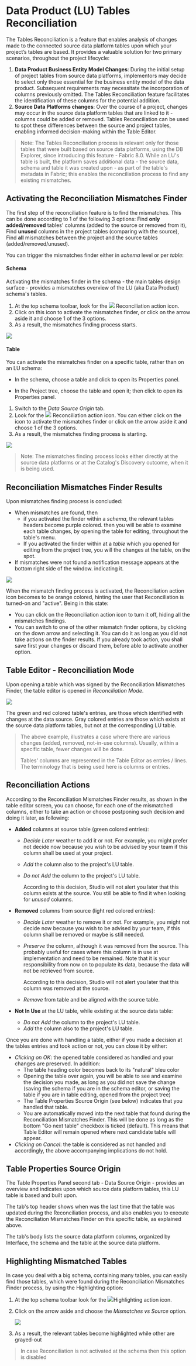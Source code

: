 <web>

# Data Product (LU) Tables Reconciliation

The Tables Reconciliation is a feature that enables analysis of changes made to the connected source data platform tables upon which your project’s tables are based. It provides a valuable solution for two primary scenarios, throughout the project lifecycle:

1. **Data Product Business Entity Model Changes**: During the initial setup of project tables from source data platforms, implementors may decide to select only those essential for the business entity model of the data product. Subsequent requirements may necessitate the incorporation of columns previously omitted. The Tables Reconciliation feature facilitates the identification of these columns for the potential addition.
2. **Source Data Platforms changes**: Over the course of a project, changes may occur in the source data platform tables that are linked to it - columns could be added or removed. Tables Reconciliation can be used to spot these differences between the source and project tables, enabling informed decision-making within the Table Editor.

> Note: The Tables Reconciliation process is relevant only for those tables that were built based on source data platforms, using the DB Explorer, since introducing this feature - Fabric 8.0. While an LU's table is built, the platform saves additional data - the source data, schema and table it was created upon - as part of the table's metadata in Fabric; this enables the reconciliation process to find any existing mismatches. 



## Activating the Reconciliation Mismatches Finder

The first step of the reconciliation feature is to find the mismatches. This can be done according to 1 of the following 3 options: Find **only added/removed** tables' columns (added to the source or removed from it), Find **unused** columns in the project tables (comparing with the source), Find **all** mismatches between the project and the source tables (added/removed/unused). 

You can trigger the mismatches finder either in *schema* level or per *table*:

#### Schema

Activating the mismatches finder in the schema - the main tables design surface - provides a mismatches overview of the LU (aka Data Product) schema's tables.

1. At the top schema toolbar, look for the ![](../03_logical_units/images/web/reconciliation.svg) Reconciliation action icon. 
2. Click on this icon to activate the mismatches finder, or click on the arrow aside it and choose 1 of the 3 options.
3. As a result, the mismatches finding process starts.

![](images/schema_recon_bar_select.png)

#### Table

You can activate the mismatches finder on a specific table, rather than on an LU schema:

* In the schema, choose a table and click to open its Properties panel.

* In the Project tree, choose the table and open it; then click to open its Properties panel.

  

1. Switch to the *Data Source Origin* tab.
2. Look for the ![](../03_logical_units/images/web/reconciliation.svg) Reconciliation action icon. You can either click on the icon to activate the mismatches finder or click on the arrow aside it and choose 1 of the 3 options.
3. As a result, the mismatches finding process is starting.



![](images/recon_table_activate.png)



> Note: The mismatches finding process looks either directly at the source data platforms or at the Catalog's Discovery outcome, when it is being used.
>



## Reconciliation Mismatches Finder Results

Upon mismatches finding process is concluded:  

- When mismatches are found, then
  - if you activated the finder within a *schema*, the relevant tables headers become purple colored. then you will be able to examine each table changes, by opening the table for editing, throughout the table's menu.
  - If you activated the finder within at a *table* which you opened for editing from the project tree, you will the changes at the table, on the spot.
- If mismatches were not found a notification message appears at the bottom right side of the window. indicating it.



![](images/recon_schema_results.png)



When the mismatch finding process is activated, the Reconciliation action icon becomes to be orange colored, hinting the user that Reconciliation is turned-on and "active". Being in this state:

* You can click on the Reconciliation action icon to turn it off, hiding all the mismatches findings.
* You can switch to one of the other mismatch finder options, by clicking on the down arrow and selecting it. You can do it as long as you did not take actions on the finder results. If you already took action, you shall save first your changes or discard them, before able to activate another option.



## Table Editor - Reconciliation Mode

Upon opening a table which was signed by the Reconciliation Mismatches Finder, the table editor is opened in *Reconciliation Mode*. 



![](images/recon_table_editor.png)

The green and red colored table's entries, are those which identified with changes at the data source. Gray colored entries are those which exists at the source data platform tables, but not at the corresponding LU table. 



> The above example, illustrates a case where there are various changes (added, removed, not-in-use columns). Usually, within a specific table, fewer changes will be done.
>
> Tables' columns are represented in the Table Editor as entries / lines. The terminology that is being used here is columns or entries.



## Reconciliation Actions

According to the Reconciliation Mismatches Finder results, as shown in the table editor screen, you can choose, for each one of the mismatched columns,  either to take an action or choose postponing such decision and doing it later, as following:

* **Added** columns at source table (green colored entries):

  * *Decide Later* weather to add it or not. For example, you might prefer not decide now because you wish to be advised by your team if this column shall be used at your project.

  * *Add* the column also to the project's LU table.

  * *Do not Add* the column to the project's LU table. 

    According to this decision, Studio will not alert you later that this column exists at the source. You still be able to find it when looking for *unused* columns.

* **Removed** columns from source (light red colored entries):

  * *Decide Later* weather to remove it or not. For example, you might not decide now because you wish to be advised by your team, if this column shall be removed or maybe is still needed.

  * *Preserve* the column, although it was removed from the source. This probably useful for cases where this column is in use at implementation and need to be remained. Note that it is your responsibility from now on to populate its data, because the data will not be retrieved from source. 

    According to this decision, Studio will not alert you later that this column was removed at the source.

  * *Remove* from table and be aligned with the source table.

* **Not In Use** at the LU table, while existing at the source data table: 

  * *Do not Add* the column to the project's LU table. 
  * *Add* the column also to the project's LU table.




Once you are done with handling a table, either if you made a decision at the tables entries and took action or not, you can close it by either:

* *Clicking on OK*: the opened table considered as handled and your changes are preserved. In addition:
  * The table heading color becomes back to its "natural" bleu color
  * Opening the table over again, you will be able to see and examine the decision you made, as long as you did not save the change (saving the schema if you are in the schema editor, or saving the table if you are in table editing, opened from the project tree)
  * The Table Properties Source Origin (see below) indicates that you handled that table.
  * You are automatically moved into the next table that found during the Reconciliation Mismatches Finder. This will be done as long as the bottom "Go next table" checkbox is ticked (default). This means that Table Editor will remain opened where next candidate table will appear.
* *Clicking on Cancel*: the table is considered as not handled and accordingly, the above accompanying implications do not hold.



## Table Properties Source Origin

The Table Properties Panel second tab - Data Source Origin - provides an overview and indicates upon which source data platform tables, this LU table is based and built upon. 

The tab's top header shows when was the last time that the table was updated during the Reconciliation process, and also enables you to execute the  Reconciliation Mismatches Finder on this specific table, as explained above.

The tab's body lists the source data platform columns, organized by Interface, the schema and the table at the source data platform.



## Highlighting Mismatched Tables

In case you deal with a big schema, containing many tables, you can easily find those tables, which were found during the Reconciliation Mismatches Finder process, by using the Highlighting option:

1. At the top schema toolbar look for the ![](../03_logical_units/images/web/light-off.svg)Highlighting action icon.  

2. Click on the arrow aside and choose the *Mismatches vs Source* option.

   ![](images/schema_recon_bar_highlight.png)

3. As a result, the relevant tables become highlighted while other are grayed-out

> In case Reconciliation is not activated at the schema then this option is disabled





</web>
